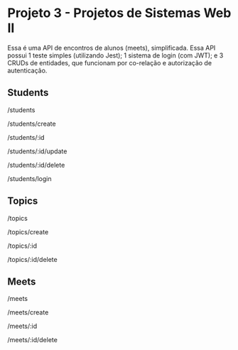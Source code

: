 # Projeto 3 - Projetos de Sistemas Web II

Essa é uma API de encontros de alunos (meets), simplificada. Essa API possui 1 teste simples (utilizando Jest); 1 sistema de login (com JWT); e 3 CRUDs de entidades, que funcionam por co-relação e autorização de autenticação.

## Students

/students

/students/create

/students/:id

/students/:id/update

/students/:id/delete

/students/login

## Topics

/topics

/topics/create

/topics/:id

/topics/:id/delete

## Meets

/meets

/meets/create

/meets/:id

/meets/:id/delete
